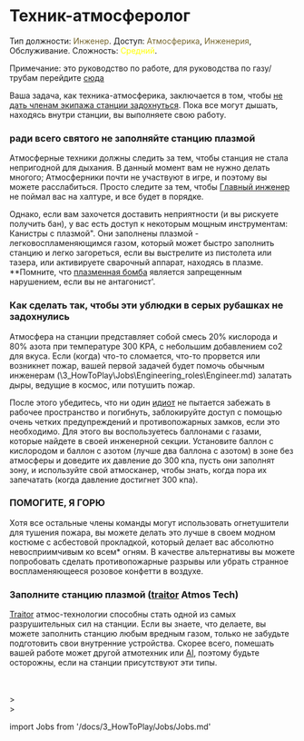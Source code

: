 # Техник-атмосферолог
Тип должности: <font color="#74652c">Инженер</font>. Доступ: <font color="#74652c">Атмосферика</font>, <font color="#74652c">Инженерия</font>, Обслуживание. Сложность: <font color="Yellow">Средний</font>.

Примечание: это руководство по работе, для руководства по газу/трубам перейдите [сюда](\3_HowToPlay\Guides\Engineering_guides\Guide-to-Atmospherics.md)

Ваша задача, как техника-атмосферика, заключается в том, чтобы [не дать членам экипажа станции задохнуться](\4_Univers\Other\Jokes\So-close-to-impossible-that-it-might-as-well-not-even-exist.md). Пока все могут дышать, находясь внутри станции, вы выполняете свою работу.

### ради всего святого не заполняйте станцию плазмой

Атмосферные техники должны следить за тем, чтобы станция не стала непригодной для дыхания. В данный момент вам не нужно делать многого; Атмосферники почти не участвуют в игре, и поэтому вы можете расслабиться. Просто следите за тем, чтобы [Главный инженер](\3_HowToPlay\Jobs\Engineering_roles\Chief-Engineer.md) не поймал вас на халтуре, и все будет в порядке.

Однако, если вам захочется доставить неприятности (и вы рискуете получить бан), у вас есть доступ к некоторым мощным инструментам: Канистры с плазмой". Они заполнены плазмой - легковоспламеняющимся газом, который может быстро заполнить станцию и легко загореться, если вы выстрелите из пистолета или тазера, или активируете сварочный аппарат, находясь в плазме. **Помните, что [плазменная бомба](\3_HowToPlay\RP\RP-words-and-abbreviations.md) является запрещенным нарушением, если вы не антагонист'.

### Как сделать так, чтобы эти ублюдки в серых рубашках не задохнулись

Атмосфера на станции представляет собой смесь 20% кислорода и 80% азота при температуре 300 KPA, с небольшим добавлением со2 для вкуса. Если (когда) что-то сломается, что-то прорвется или возникнет пожар, вашей первой задачей будет помочь обычным инженерам (\3_HowToPlay\Jobs\Engineering_roles\Engineer.md) залатать дыры, ведущие в космос, или потушить пожар.

После этого убедитесь, что ни один [идиот](\3_HowToPlay\Jobs\Service_roles\Assistant.md) не пытается забежать в рабочее пространство и погибнуть, заблокируйте доступ с помощью очень четких предупреждений и противопожарных замков, если это необходимо. Для этого вы воспользуетесь баллонами с газами, которые найдете в своей инженерной секции. Установите баллон с кислородом и баллон с азотом (лучше два баллона с азотом) в зоне без атмосферы и доведите их давление до 300 кпа, пусть они заполнят зону, и используйте свой атмосканер, чтобы знать, когда пора их запечатать (когда давление достигнет 300 кпа).

### ПОМОГИТЕ, Я ГОРЮ

Хотя все остальные члены команды могут использовать огнетушители для тушения пожара, вы можете делать это лучше в своем модном костюме с асбестовой прокладкой, который делает вас абсолютно невосприимчивым ко всем* огням. В качестве альтернативы вы можете попробовать сделать противопожарные разрывы или убрать странное воспламеняющееся розовое конфетти в воздухе.

### Заполните станцию плазмой ([traitor](\3_HowToPlay\Jobs\Antagonist_roles\Traitor.md) Atmos Tech)

[Traitor](\3_HowToPlay\Jobs\Antagonist_roles\Traitor.md) атмос-технологии способны стать одной из самых разрушительных сил на станции. Если вы знаете, что делаете, вы можете заполнить станцию любым вредным газом, только не забудьте подготовить свои внутренние устройства. Скорее всего, помешать вашей работе может другой атмотехник или [AI](\3_HowToPlay\Jobs\Synthetic_roles\Station-AI.md), поэтому будьте осторожны, если на станции присутствуют эти типы.

  <br/>
<br/>>
<br/>>

import Jobs from '/docs/3_HowToPlay/Jobs/Jobs.md'

<Jobs />

